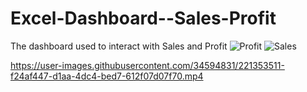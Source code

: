 # Excel-Dashboard--Sales-Profit
The dashboard used to interact with Sales and Profit
![Profit](https://user-images.githubusercontent.com/34594831/221352090-65c6f2d4-b8d1-4fae-a05a-6911b464acb8.JPG)
![Sales](https://user-images.githubusercontent.com/34594831/221352093-58ed0afa-c01a-4960-961a-2e4b970d390f.JPG)

https://user-images.githubusercontent.com/34594831/221353511-f24af447-d1aa-4dc4-bed7-612f07d07f70.mp4


